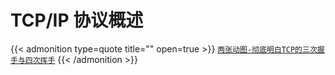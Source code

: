# TCP/IP 协议概述



{{< admonition type=quote title="" open=true >}}
[`两张动图-彻底明白TCP的三次握手与四次挥手`](https://blog.csdn.net/qzcsu/article/details/72861891)
{{< /admonition >}}
